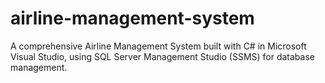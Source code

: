 # airline-management-system
A comprehensive Airline Management System built with C# in Microsoft Visual Studio, using SQL Server Management Studio (SSMS) for database management.

